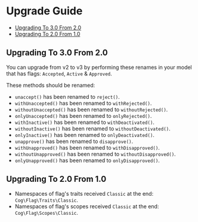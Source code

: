 # Upgrade Guide

- [Upgrading To 3.0 From 2.0](#upgrade-3.0)
- [Upgrading To 2.0 From 1.0](#upgrade-2.0)

<a name="upgrade-3.0"></a>
## Upgrading To 3.0 From 2.0

You can upgrade from v2 to v3 by performing these renames in your model that has flags: `Accepted`, `Active` & `Approved`.

These methods should be renamed:

- `unaccept()` has been renamed to `reject()`.
- `withUnaccepted()` has been renamed to `withRejected()`.
- `withoutUnaccepted()` has been renamed to `withoutRejected()`.
- `onlyUnaccepted()` has been renamed to `onlyRejected()`.
- `withInactive()` has been renamed to `withDeactivated()`.
- `withoutInactive()` has been renamed to `withoutDeactivated()`.
- `onlyInactive()` has been renamed to `onlyDeactivated()`.
- `unapprove()` has been renamed to `disapprove()`.
- `withUnapproved()` has been renamed to `withDisapproved()`.
- `withoutUnapproved()` has been renamed to `withoutDisapproved()`.
- `onlyUnapproved()` has been renamed to `onlyDisapproved()`.

<a name="upgrade-2.0"></a>
## Upgrading To 2.0 From 1.0

- Namespaces of flag's traits received `Classic` at the end: `Cog\Flag\Traits\Classic`.
- Namespaces of flag's scopes received `Classic` at the end: `Cog\Flag\Scopes\Classic`.
